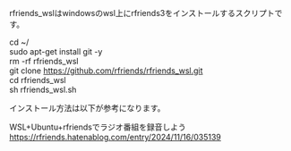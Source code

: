 rfriends_wslはwindowsのwsl上にrfriends3をインストールするスクリプトです。  
   
cd ~/  
sudo apt-get install git -y  
rm -rf rfriends_wsl  
git clone https://github.com/rfriends/rfriends_wsl.git  
cd rfriends_wsl  
sh rfriends_wsl.sh  
  
インストール方法は以下が参考になります。  
  
WSL+Ubuntu+rfriendsでラジオ番組を録音しよう  
https://rfriends.hatenablog.com/entry/2024/11/16/035139  
